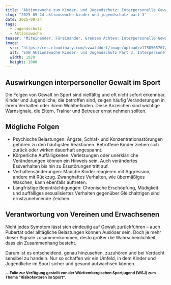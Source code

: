 ```yaml
---
title: "Aktionswoche zum Kinder- und Jugendschutz: Interpersonelle Gewalt im Sport"
slug: "2025-09-24-aktionswoche-kinder-und-jugendschutz-part-3"
date: 2025-09-24
tags:
  - Jugendschutz
  - Aktionswoche
teaser: "Miteinander, Füreinander, Grenzen Achten: Interpersonelle Gewalt im Sport hinterlässt Spuren – oft unsichtbar, aber tiefgreifend. Von Ängsten bis hin zu Essstörungen: Die Auswirkungen können das Leben von Kindern und Jugendlichen nachhaltig belasten."
image:
  src: "https://res.cloudinary.com/svwalddorf/image/upload/v1758565767/Header_3_mglsyz.jpg"
  alt: "SVW Aktionswoche Kinder- und Jugendschutz Part 3: Interpersonelle Gewalt im Sport"
  width: 1920
  height: 1080
---
```

## Auswirkungen interpersoneller Gewalt im Sport

Die Folgen von Gewalt im Sport sind vielfältig und oft nicht sofort erkennbar. Kinder und Jugendliche, die betroffen sind, zeigen häufig Veränderungen in ihrem Verhalten oder ihrem Wohlbefinden. Diese Anzeichen sind wichtige Warnsignale, die Eltern, Trainer und Betreuer ernst nehmen sollten.

## Mögliche Folgen

* Psychische Belastungen: Ängste, Schlaf- und Konzentrationsstörungen gehören zu den häufigsten Reaktionen. Betroffene Kinder ziehen sich zurück oder wirken dauerhaft angespannt.
* Körperliche Auffälligkeiten: Verletzungen oder unerklärliche Veränderungen können ein Hinweis sein. Auch verändertes Essverhalten bis hin zu Essstörungen tritt auf.
* Verhaltensänderungen: Manche Kinder reagieren mit Aggression, andere mit Rückzug. Zwanghaftes Verhalten, wie übermäßiges Waschen, kann ebenfalls auftreten.
* Langfristige Beeinträchtigungen: Chronische Erschöpfung, Müdigkeit und auffälliges sexualisiertes Verhalten gegenüber Gleichaltrigen sind ernstzunehmende Zeichen.

## Verantwortung von Vereinen und Erwachsenen

Nicht jedes Symptom lässt sich eindeutig auf Gewalt zurückführen – auch Pubertät oder alltägliche Belastungen können Auslöser sein. Doch je mehr dieser Signale zusammenkommen, desto größer die Wahrscheinlichkeit, dass ein Zusammenhang besteht.

Darum ist es entscheidend, genau hinzusehen, zuzuhören und bei Verdacht sensibel zu handeln. Nur so schaffen wir ein Umfeld, in dem Kinder und Jugendliche im Sport sicher und gesund aufwachsen können.

**<sub>-- Folie zur Verfügung gestellt von der Württembergischen Sportjugend (WSJ) zum Thema "Risikofaktoren im Sport".</sub>**


